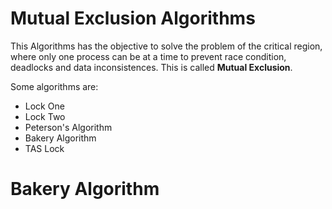 # Mutual Exclusion Algorithms

This Algorithms has the objective to solve the problem of the critical region, where only one process can be at a time to prevent race condition, deadlocks and data inconsistences. This is called **Mutual Exclusion**.

Some algorithms are:

- Lock One
- Lock Two
- Peterson's Algorithm
- Bakery Algorithm
- TAS Lock

# Bakery Algorithm
